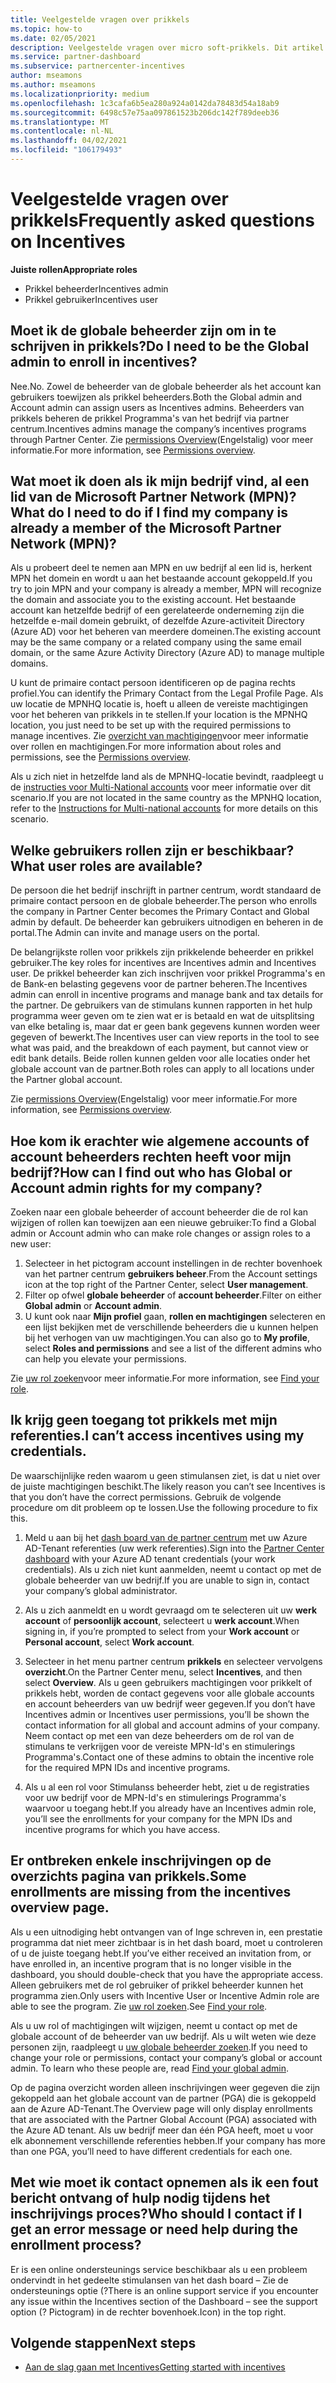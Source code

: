 ```yaml
---
title: Veelgestelde vragen over prikkels
ms.topic: how-to
ms.date: 02/05/2021
description: Veelgestelde vragen over micro soft-prikkels. Dit artikel bevat vragen over gebruikers rollen, hoe u zich kunt inschrijven of wat u moet doen over fout berichten.
ms.service: partner-dashboard
ms.subservice: partnercenter-incentives
author: mseamons
ms.author: mseamons
ms.localizationpriority: medium
ms.openlocfilehash: 1c3cafa6b5ea280a924a0142da78483d54a18ab9
ms.sourcegitcommit: 6498c57e75aa097861523b206dc142f789deeb36
ms.translationtype: MT
ms.contentlocale: nl-NL
ms.lasthandoff: 04/02/2021
ms.locfileid: "106179493"
---
```

# <a name="frequently-asked-questions-on-incentives"></a><span data-ttu-id="cba85-104">Veelgestelde vragen over prikkels</span><span class="sxs-lookup"><span data-stu-id="cba85-104">Frequently asked questions on Incentives</span></span>

<span data-ttu-id="cba85-105">**Juiste rollen**</span><span class="sxs-lookup"><span data-stu-id="cba85-105">**Appropriate roles**</span></span>

- <span data-ttu-id="cba85-106">Prikkel beheerder</span><span class="sxs-lookup"><span data-stu-id="cba85-106">Incentives admin</span></span>
- <span data-ttu-id="cba85-107">Prikkel gebruiker</span><span class="sxs-lookup"><span data-stu-id="cba85-107">Incentives user</span></span>

## <a name="do-i-need-to-be-the-global-admin-to-enroll-in-incentives"></a><span data-ttu-id="cba85-108">Moet ik de globale beheerder zijn om in te schrijven in prikkels?</span><span class="sxs-lookup"><span data-stu-id="cba85-108">Do I need to be the Global admin to enroll in incentives?</span></span>

<span data-ttu-id="cba85-109">Nee.</span><span class="sxs-lookup"><span data-stu-id="cba85-109">No.</span></span> <span data-ttu-id="cba85-110">Zowel de beheerder van de globale beheerder als het account kan gebruikers toewijzen als prikkel beheerders.</span><span class="sxs-lookup"><span data-stu-id="cba85-110">Both the Global admin and Account admin can assign users as Incentives admins.</span></span> <span data-ttu-id="cba85-111">Beheerders van prikkels beheren de prikkel Programma's van het bedrijf via partner centrum.</span><span class="sxs-lookup"><span data-stu-id="cba85-111">Incentives admins manage the company’s incentives programs through Partner Center.</span></span> <span data-ttu-id="cba85-112">Zie [permissions Overview](permissions-overview.md)(Engelstalig) voor meer informatie.</span><span class="sxs-lookup"><span data-stu-id="cba85-112">For more information, see [Permissions overview](permissions-overview.md).</span></span>

## <a name="what-do-i-need-to-do-if-i-find-my-company-is-already-a-member-of-the-microsoft-partner-network-mpn"></a><span data-ttu-id="cba85-113">Wat moet ik doen als ik mijn bedrijf vind, al een lid van de Microsoft Partner Network (MPN)?</span><span class="sxs-lookup"><span data-stu-id="cba85-113">What do I need to do if I find my company is already a member of the Microsoft Partner Network (MPN)?</span></span>

<span data-ttu-id="cba85-114">Als u probeert deel te nemen aan MPN en uw bedrijf al een lid is, herkent MPN het domein en wordt u aan het bestaande account gekoppeld.</span><span class="sxs-lookup"><span data-stu-id="cba85-114">If you try to join MPN and your company is already a member, MPN will recognize the domain and associate you to the existing account.</span></span> <span data-ttu-id="cba85-115">Het bestaande account kan hetzelfde bedrijf of een gerelateerde onderneming zijn die hetzelfde e-mail domein gebruikt, of dezelfde Azure-activiteit Directory (Azure AD) voor het beheren van meerdere domeinen.</span><span class="sxs-lookup"><span data-stu-id="cba85-115">The existing account may be the same company or a related company using the same email domain, or the same Azure Activity Directory (Azure AD) to manage multiple domains.</span></span>

<span data-ttu-id="cba85-116">U kunt de primaire contact persoon identificeren op de pagina rechts profiel.</span><span class="sxs-lookup"><span data-stu-id="cba85-116">You can identify the Primary Contact from the Legal Profile Page.</span></span> <span data-ttu-id="cba85-117">Als uw locatie de MPNHQ locatie is, hoeft u alleen de vereiste machtigingen voor het beheren van prikkels in te stellen.</span><span class="sxs-lookup"><span data-stu-id="cba85-117">If your location is the MPNHQ location, you just need to be set up with the required permissions to manage incentives.</span></span> <span data-ttu-id="cba85-118">Zie [overzicht van machtigingen](permissions-overview.md)voor meer informatie over rollen en machtigingen.</span><span class="sxs-lookup"><span data-stu-id="cba85-118">For more information about roles and permissions, see the [Permissions overview](permissions-overview.md).</span></span>

<span data-ttu-id="cba85-119">Als u zich niet in hetzelfde land als de MPNHQ-locatie bevindt, raadpleegt u de [instructies voor Multi-National accounts](https://support.microsoft.com/help/4515619/special-considerations-for-multi-national-partners-joining-the-microso) voor meer informatie over dit scenario.</span><span class="sxs-lookup"><span data-stu-id="cba85-119">If you are not located in the same country as the MPNHQ location, refer to the [Instructions for Multi-national accounts](https://support.microsoft.com/help/4515619/special-considerations-for-multi-national-partners-joining-the-microso) for more details on this scenario.</span></span>

## <a name="what-user-roles-are-available"></a><span data-ttu-id="cba85-120">Welke gebruikers rollen zijn er beschikbaar?</span><span class="sxs-lookup"><span data-stu-id="cba85-120">What user roles are available?</span></span>

<span data-ttu-id="cba85-121">De persoon die het bedrijf inschrijft in partner centrum, wordt standaard de primaire contact persoon en de globale beheerder.</span><span class="sxs-lookup"><span data-stu-id="cba85-121">The person who enrolls the company in Partner Center becomes the Primary Contact and Global admin by default.</span></span> <span data-ttu-id="cba85-122">De beheerder kan gebruikers uitnodigen en beheren in de portal.</span><span class="sxs-lookup"><span data-stu-id="cba85-122">The Admin can invite and manage users on the portal.</span></span>

<span data-ttu-id="cba85-123">De belangrijkste rollen voor prikkels zijn prikkelende beheerder en prikkel gebruiker.</span><span class="sxs-lookup"><span data-stu-id="cba85-123">The key roles for incentives are Incentives admin and Incentives user.</span></span> <span data-ttu-id="cba85-124">De prikkel beheerder kan zich inschrijven voor prikkel Programma's en de Bank-en belasting gegevens voor de partner beheren.</span><span class="sxs-lookup"><span data-stu-id="cba85-124">The Incentives admin can enroll in incentive programs and manage bank and tax details for the partner.</span></span> <span data-ttu-id="cba85-125">De gebruikers van de stimulans kunnen rapporten in het hulp programma weer geven om te zien wat er is betaald en wat de uitsplitsing van elke betaling is, maar dat er geen bank gegevens kunnen worden weer gegeven of bewerkt.</span><span class="sxs-lookup"><span data-stu-id="cba85-125">The Incentives user can view reports in the tool to see what was paid, and the breakdown of each payment, but cannot view or edit bank details.</span></span> <span data-ttu-id="cba85-126">Beide rollen kunnen gelden voor alle locaties onder het globale account van de partner.</span><span class="sxs-lookup"><span data-stu-id="cba85-126">Both roles can apply to all locations under the Partner global account.</span></span>

<span data-ttu-id="cba85-127">Zie [permissions Overview](permissions-overview.md)(Engelstalig) voor meer informatie.</span><span class="sxs-lookup"><span data-stu-id="cba85-127">For more information, see [Permissions overview](permissions-overview.md).</span></span>

## <a name="how-can-i-find-out-who-has-global-or-account-admin-rights-for-my-company"></a><span data-ttu-id="cba85-128">Hoe kom ik erachter wie algemene accounts of account beheerders rechten heeft voor mijn bedrijf?</span><span class="sxs-lookup"><span data-stu-id="cba85-128">How can I find out who has Global or Account admin rights for my company?</span></span>

<span data-ttu-id="cba85-129">Zoeken naar een globale beheerder of account beheerder die de rol kan wijzigen of rollen kan toewijzen aan een nieuwe gebruiker:</span><span class="sxs-lookup"><span data-stu-id="cba85-129">To find a Global admin or Account admin who can make role changes or assign roles to a new user:</span></span>

1. <span data-ttu-id="cba85-130">Selecteer in het pictogram account instellingen in de rechter bovenhoek van het partner centrum **gebruikers beheer**.</span><span class="sxs-lookup"><span data-stu-id="cba85-130">From the Account settings icon at the top right of the Partner Center, select **User management**.</span></span>
2. <span data-ttu-id="cba85-131">Filter op ofwel **globale beheerder** of **account beheerder**.</span><span class="sxs-lookup"><span data-stu-id="cba85-131">Filter on either **Global admin** or **Account admin**.</span></span>
3. <span data-ttu-id="cba85-132">U kunt ook naar **Mijn profiel** gaan, **rollen en machtigingen** selecteren en een lijst bekijken met de verschillende beheerders die u kunnen helpen bij het verhogen van uw machtigingen.</span><span class="sxs-lookup"><span data-stu-id="cba85-132">You can also go to **My profile**, select **Roles and permissions** and see a list of the different admins who can help you elevate your permissions.</span></span>
 
<span data-ttu-id="cba85-133">Zie [uw rol zoeken](find-your-role.md)voor meer informatie.</span><span class="sxs-lookup"><span data-stu-id="cba85-133">For more information, see [Find your role](find-your-role.md).</span></span>  

## <a name="i-cant-access-incentives-using-my-credentials"></a><span data-ttu-id="cba85-134">Ik krijg geen toegang tot prikkels met mijn referenties.</span><span class="sxs-lookup"><span data-stu-id="cba85-134">I can’t access incentives using my credentials.</span></span>

<span data-ttu-id="cba85-135">De waarschijnlijke reden waarom u geen stimulansen ziet, is dat u niet over de juiste machtigingen beschikt.</span><span class="sxs-lookup"><span data-stu-id="cba85-135">The likely reason you can’t see Incentives is that you don’t have the correct permissions.</span></span> <span data-ttu-id="cba85-136">Gebruik de volgende procedure om dit probleem op te lossen.</span><span class="sxs-lookup"><span data-stu-id="cba85-136">Use the following procedure to fix this.</span></span>

1. <span data-ttu-id="cba85-137">Meld u aan bij het [dash board van de partner centrum](https://partner.microsoft.com/dashboard/) met uw Azure AD-Tenant referenties (uw werk referenties).</span><span class="sxs-lookup"><span data-stu-id="cba85-137">Sign into the [Partner Center dashboard](https://partner.microsoft.com/dashboard/) with your Azure AD tenant credentials (your work credentials).</span></span> <span data-ttu-id="cba85-138">Als u zich niet kunt aanmelden, neemt u contact op met de globale beheerder van uw bedrijf.</span><span class="sxs-lookup"><span data-stu-id="cba85-138">If you are unable to  sign in, contact your company’s global administrator.</span></span>

2. <span data-ttu-id="cba85-139">Als u zich aanmeldt en u wordt gevraagd om te selecteren uit uw **werk account** of **persoonlijk account**, selecteert u **werk account**.</span><span class="sxs-lookup"><span data-stu-id="cba85-139">When signing in, if you’re prompted to select from your **Work account** or **Personal account**, select **Work account**.</span></span>

3. <span data-ttu-id="cba85-140">Selecteer in het menu partner centrum **prikkels** en selecteer vervolgens **overzicht**.</span><span class="sxs-lookup"><span data-stu-id="cba85-140">On the Partner Center menu, select **Incentives**, and then select **Overview**.</span></span> <span data-ttu-id="cba85-141">Als u geen gebruikers machtigingen voor prikkelt of prikkels hebt, worden de contact gegevens voor alle globale accounts en account beheerders van uw bedrijf weer gegeven.</span><span class="sxs-lookup"><span data-stu-id="cba85-141">If you don’t have Incentives admin or Incentives user permissions,  you’ll be shown the contact information for all global and account admins of your company.</span></span> <span data-ttu-id="cba85-142">Neem contact op met een van deze beheerders om de rol van de stimulans te verkrijgen voor de vereiste MPN-Id's en stimulerings Programma's.</span><span class="sxs-lookup"><span data-stu-id="cba85-142">Contact one of these admins to obtain the incentive role for the required MPN IDs and incentive programs.</span></span>

4. <span data-ttu-id="cba85-143">Als u al een rol voor Stimulanss beheerder hebt, ziet u de registraties voor uw bedrijf voor de MPN-Id's en stimulerings Programma's waarvoor u toegang hebt.</span><span class="sxs-lookup"><span data-stu-id="cba85-143">If you already have an Incentives admin role, you’ll see the enrollments for your company for the MPN IDs and incentive programs for which you have access.</span></span>

## <a name="some-enrollments-are-missing-from-the-incentives-overview-page"></a><span data-ttu-id="cba85-144">Er ontbreken enkele inschrijvingen op de overzichts pagina van prikkels.</span><span class="sxs-lookup"><span data-stu-id="cba85-144">Some enrollments are missing from the incentives overview page.</span></span>

<span data-ttu-id="cba85-145">Als u een uitnodiging hebt ontvangen van of Inge schreven in, een prestatie programma dat niet meer zichtbaar is in het dash board, moet u controleren of u de juiste toegang hebt.</span><span class="sxs-lookup"><span data-stu-id="cba85-145">If you’ve either received an invitation from, or have enrolled in, an incentive program that is no longer visible in the dashboard, you should double-check that you have the appropriate access.</span></span> <span data-ttu-id="cba85-146">Alleen gebruikers met de rol gebruiker of prikkel beheerder kunnen het programma zien.</span><span class="sxs-lookup"><span data-stu-id="cba85-146">Only users with Incentive User or Incentive Admin role are able to see the program.</span></span> <span data-ttu-id="cba85-147">Zie [uw rol zoeken](./find-your-role.md).</span><span class="sxs-lookup"><span data-stu-id="cba85-147">See [Find your role](./find-your-role.md).</span></span>

<span data-ttu-id="cba85-148">Als u uw rol of machtigingen wilt wijzigen, neemt u contact op met de globale account of de beheerder van uw bedrijf. Als u wilt weten wie deze personen zijn, raadpleegt u [uw globale beheerder zoeken](./find-your-role.md#find-your-global-admin).</span><span class="sxs-lookup"><span data-stu-id="cba85-148">If you need to change your role or permissions, contact your company’s global or account admin. To learn who these people are, read [Find your global admin](./find-your-role.md#find-your-global-admin).</span></span>

<span data-ttu-id="cba85-149">Op de pagina overzicht worden alleen inschrijvingen weer gegeven die zijn gekoppeld aan het globale account van de partner (PGA) die is gekoppeld aan de Azure AD-Tenant.</span><span class="sxs-lookup"><span data-stu-id="cba85-149">The Overview page will only display enrollments that are associated with the Partner Global Account (PGA) associated with the Azure AD tenant.</span></span> <span data-ttu-id="cba85-150">Als uw bedrijf meer dan één PGA heeft, moet u voor elk abonnement verschillende referenties hebben.</span><span class="sxs-lookup"><span data-stu-id="cba85-150">If your company has more than one PGA, you’ll need to have different credentials for each one.</span></span>

## <a name="who-should-i-contact-if-i-get-an-error-message-or-need-help-during-the-enrollment-process"></a><span data-ttu-id="cba85-151">Met wie moet ik contact opnemen als ik een fout bericht ontvang of hulp nodig tijdens het inschrijvings proces?</span><span class="sxs-lookup"><span data-stu-id="cba85-151">Who should I contact if I get an error message or need help during the enrollment process?</span></span>

<span data-ttu-id="cba85-152">Er is een online ondersteunings service beschikbaar als u een probleem ondervindt in het gedeelte stimulansen van het dash board – Zie de ondersteunings optie (?</span><span class="sxs-lookup"><span data-stu-id="cba85-152">There is an online support service if you encounter any issue within the Incentives section of the Dashboard – see the support option (?</span></span> <span data-ttu-id="cba85-153">Pictogram) in de rechter bovenhoek.</span><span class="sxs-lookup"><span data-stu-id="cba85-153">Icon) in the top right.</span></span>

## <a name="next-steps"></a><span data-ttu-id="cba85-154">Volgende stappen</span><span class="sxs-lookup"><span data-stu-id="cba85-154">Next steps</span></span>

- [<span data-ttu-id="cba85-155">Aan de slag gaan met Incentives</span><span class="sxs-lookup"><span data-stu-id="cba85-155">Getting started with incentives</span></span>](incentives-get-started-intro.md)